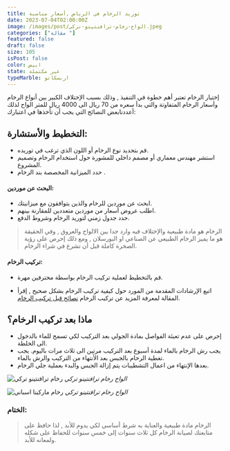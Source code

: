 ```yaml
---
title: توريد الرخام في الرياض ,أسعار مناسبة
date: 2023-07-04T02:00:00Z
image: /images/post/الواح-رخام-ترافنتينو-تركي.jpeg
categories: ["مقالة "]
featured: false
draft: false
size: 105
isPost: false
color: ابيض
state: غير مكتملة
typeMarble: اربسكاتو
---
```


إختيار الرخام تعتبر أهم خطوة في التنفيذ , وذلك بسبب الإختلاف الكبير بين أنواع الرخام وأسعار الرخام المتفاوتة والتي بدأ سعره من 70 ريال الى 4000 ريال للمتر الواح لذلك أعددنابعض النصائح التي يجب أن تأخذها في اعتبارك:

## التخطيط والأستشارة:

- قم بتحديد نوع الرخام أو اللون الذي ترغب في توريده.
- استشر مهندس معماري أو مصمم داخلي للمشورة حول استخدام الرخام وتصميم المشروع.
- حدد الميزانية المخصصة بند الرخام .

#### البحث عن موردين:

- ابحث عن موردين للرخام والذين يتوافقون مع ميزانيتك.
- اطلب عروض أسعار من موردين متعددين للمقارنة بينهم.
- حدد جدول زمني لتوريد الرخام وشروط الدفع.

> الرخام هو مادة طبيعية والإختلاف فيه وارد جدا بين الالواح والعروق , وفي الحقيقة هو ما يميز الرخام الطبيعي عن الصناعي او البورسلان , ومع ذلك إحرص على رؤية الصخرة كاملة قبل أن تشرع في شراء الرخام.

#### تركيب الرخام:

- قم بالتخطيط لعملية تركيب الرخام بواسطة محترفين مهرة.
- اتبع الإرشادات المقدمة من المورد حول كيفية تركيب الرخام بشكل صحيح , إقرأ المقالة لمعرفة المزيد عن تركيب الرخام [نصائح قبل تركيب الرخام].

  [نصائح قبل تركيب الرخام]: https://bajco-sa.com/posts/%D8%AA%D8%B1%D9%83%D9%8A%D8%A8-%D8%B1%D8%AE%D8%A7%D9%85

## ماذا بعد تركيب الرخام؟

- إحرص على عدم تعبئة الفواصل بمادة الجولي بعد التركيب لكي تسمح للماء بالدخول الى الخلطة.
- يجب رش الرخام بالماء لمدة أسبوع بعد التركيب مرتين الى ثلاث مرات باليوم.
  يجب تغطية الرخام بالجبس بعد الأنتهاء من التركيب والرش بالماء.
- بعدها الإنتهاء من اعمال التشطيبات يتم إزالة الجبس والبدء بعملية جلي الرخام.

![ رخام ترافنتينو تركي](/images/post/الواح-رخام-ترافنتينو-تركي.jpeg)
_الواح رخام ترافنتينو تركي_

![ رخام ماركينا اسباني](/images/post/15صور-رخام.jpeg)
_الواح رخام ترافنتينو تركي_

### الختام:

> الرخام مادة طبيعية والعناية به شرط أساسي لكي يدوم للأبد , لذا حافظ على متابعتك لصيانة الرخام كل ثلاث سنوات إلى خمس سنوات للحفاظ على شكله ولمعانه للأبد.
